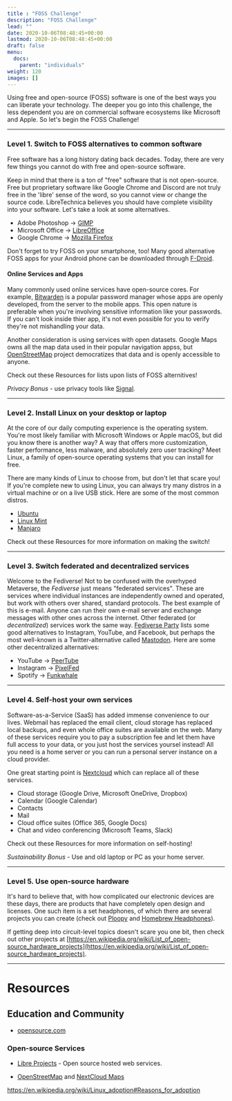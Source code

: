 ```yaml
---
title : "FOSS Challenge"
description: "FOSS Challenge"
lead: ""
date: 2020-10-06T08:48:45+00:00
lastmod: 2020-10-06T08:48:45+00:00
draft: false
menu:
  docs:
    parent: "individuals"
weight: 120
images: []
---
```


Using free and open-source (FOSS) software is one of the best ways you can liberate your technology.  The deeper you go into this challenge, the less dependent you are on commercial software ecosystems like Microsoft and Apple.  So let's begin the FOSS Challenge!

--------------------
### Level 1. Switch to FOSS alternatives to common software

Free software has a long history dating back decades.  Today, there are very few things you cannot do with free and open-source software.  

Keep in mind that there is a ton of "free" software that is not open-source.  Free but proprietary software like Google Chrome and Discord are not truly free in the 'libre' sense of the word, so you cannot view or change the source code.  LibreTechnica believes you should have complete visibility into your software.  Let's take a look at some alternatives. 

- Adobe Photoshop -> [GIMP](https://www.gimp.org/)
- Microsoft Office -> [LibreOffice](https://www.libreoffice.org/)
- Google Chrome -> [Mozilla Firefox](https://www.mozilla.org/)

Don't forget to try FOSS on your smartphone, too!  Many good alternative FOSS apps for your Android phone can be downloaded through [F-Droid](https://f-droid.org/).

#### Online Services and Apps

Many commonly used online services have open-source cores.  For example, [Bitwarden](https://bitwarden.com/) is a popular password manager whose apps are openly developed, from the server to the mobile apps.  This open nature is preferable when you're involving sensitive information like your passwords.  If you can't look inside thier app, it's not even possible for you to verify they're not mishandling your data.

Another consideration is using services with open datasets.  Google Maps owns all the map data used in their popular navigation appss, but [OpenStreetMap](https://www.openstreetmap.org/#map=18/33.02595/-96.88048) project democratizes that data and is openly accessible to anyone. 

Check out these Resources for lists upon lists of FOSS alternitives!

*Privacy Bonus* - use privacy tools like [Signal](https://signal.org/).

--------------------
### Level 2. Install Linux on your desktop or laptop

At the core of our daily computing experience is the operating system.  You're most likely familiar with Microsoft Windows or Apple macOS, but did you know there is another way?  A way that offers more customization, faster performance, less malware, and absolutely zero user tracking?  Meet Linux, a family of open-source operating systems that you can install for free.  

There are many kinds of Linux to choose from, but don't let that scare you!  If you're complete new to using Linux, you can always try many distros in a virtual machine or on a live USB stick.  Here are some of the most common distros.

- [Ubuntu](https://ubuntu.com/)
- [Linux Mint](https://linuxmint.com/)
- [Manjaro](https://manjaro.org/)

Check out these Resources for more information on making the switch!

--------------------
### Level 3. Switch federated and decentralized services

Welcome to the Fediverse!  Not to be confused with the overhyped Metaverse, the _Fediverse_ just means "federated services".  These are services where individual instances are independently owned and operated, but work with others over shared, standard protocols.  The best example of this is e-mail.  Anyone can run their own e-mail server and exchange messages with other ones across the internet.  Other federated (or _decentralized_) services work the same way.  [Fediverse Party](https://fediverse.party/) lists some good alternatives to Instagram, YouTube, and Facebook, but perhaps the most well-known is a Twitter-alternative called [Mastodon](https://joinmastodon.org/).  Here are some other decentralized alternatives:

- YouTube -> [PeerTube](https://joinpeertube.org/)
- Instagram -> [PixelFed](https://pixelfed.org/)
- Spotify -> [Funkwhale](https://funkwhale.audio/)

--------------------
### Level 4. Self-host your own services

Software-as-a-Service (SaaS) has added immense convenience to our lives.  Webmail has replaced the email client, cloud storage has replaced local backups, and even whole office suites are available on the web.  Many of these services require you to pay a subscription fee and let them have full access to your data, or you just host the services yoursel instead!  All you need is a home server or you can run a personal server instance on a cloud provider.  

One great starting point is [Nextcloud](https://nextcloud.com/) which can replace all of these services.
- Cloud storage (Google Drive, Microsoft OneDrive, Dropbox)
- Calendar (Google Calendar)
- Contacts
- Mail
- Cloud office suites (Office 365, Google Docs)
- Chat and video conferencing (Microsoft Teams, Slack)

Check out these Resources for more information on self-hosting!

*Sustainability Bonus* - Use and old laptop or PC as your home server.

--------------------
### Level 5. Use open-source hardware

It's hard to believe that, with how complicated our electronic devices are these days, there are products that have completely open design and licenses.  One such item is a set headphones, of which there are several projects you can create (check out [Ploopy](https://ploopy.co/headphones/) and [Homebrew Headphones](https://homebrewheadphones.com)).

If getting deep into circuit-level topics doesn't scare you one bit, then check out other projects at [https://en.wikipedia.org/wiki/List_of_open-source_hardware_projects](https://en.wikipedia.org/wiki/List_of_open-source_hardware_projects).

--------------------
# Resources

## Education and Community

- [opensource.com](https://opensource.com)

### Open-source Services


- [Libre Projects](https://libreprojects.net/) - Open source hosted web services.

- [OpenStreetMap](https://www.openstreetmap.org/) and [NextCloud Maps](https://apps.nextcloud.com/apps/maps)


https://en.wikipedia.org/wiki/Linux_adoption#Reasons_for_adoption
